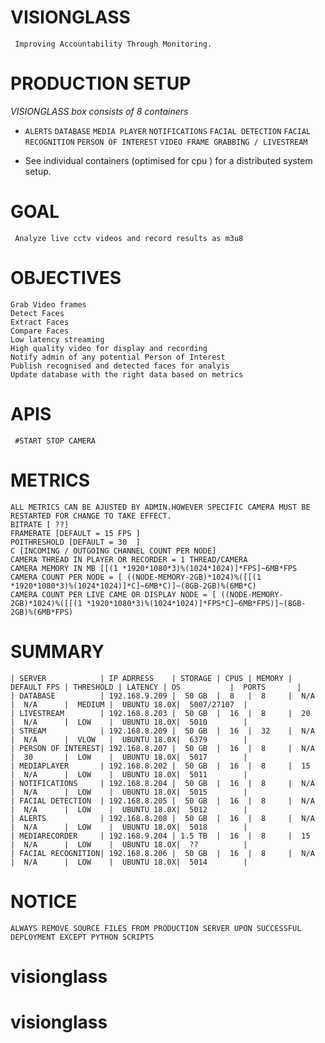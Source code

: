 # VISIONGLASS
```
 Improving Accountability Through Monitoring.
```
# PRODUCTION SETUP
*VISIONGLASS box consists of 8 containers*

   * `ALERTS`
    `DATABASE`
    `MEDIA PLAYER`
    `NOTIFICATIONS`
    `FACIAL DETECTION`
    `FACIAL RECOGNITION`
    `PERSON OF INTEREST`
    `VIDEO FRAME GRABBING / LIVESTREAM`
    
* See individual containers (optimised for cpu ) for a distributed system setup.
# GOAL
```
 Analyze live cctv videos and record results as m3u8 
```

# OBJECTIVES
```
Grab Video frames
Detect Faces
Extract Faces
Compare Faces
Low latency streaming
High quality video for display and recording
Notify admin of any potential Person of Interest
Publish recognised and detected faces for analyis
Update database with the right data based on metrics
```
# APIS
```
 #START STOP CAMERA
```
# METRICS
```
ALL METRICS CAN BE AJUSTED BY ADMIN.HOWEVER SPECIFIC CAMERA MUST BE RESTARTED FOR CHANGE TO TAKE EFFECT.
BITRATE [ ??]
FRAMERATE [DEFAULT = 15 FPS ]
POITHRESHOLD [DEFAULT = 30  ]
C [INCOMING / OUTGOING CHANNEL COUNT PER NODE]
CAMERA THREAD IN PLAYER OR RECORDER = 1 THREAD/CAMERA
CAMERA MEMORY IN MB [[(1 *1920*1080*3)%(1024*1024)]*FPS]~6MB*FPS
CAMERA COUNT PER NODE = [ ((NODE-MEMORY-2GB)*1024)%([[(1 *1920*1080*3)%(1024*1024)]*C]~6MB*C)]~(8GB-2GB)%(6MB*C)
CAMERA COUNT PER LIVE CAME OR DISPLAY NODE = [ ((NODE-MEMORY-2GB)*1024)%([[(1 *1920*1080*3)%(1024*1024)]*FPS*C]~6MB*FPS)]~(8GB-2GB)%(6MB*FPS)
```

# SUMMARY
```
| SERVER            | IP ADRRESS    | STORAGE | CPUS | MEMORY | DEFAULT FPS | THRESHOLD | LATENCY | OS           |  PORTS       |
| DATABASE          | 192.168.9.209 |  50 GB  |  8   |  8     |  N/A        |  N/A      |  MEDIUM |  UBUNTU 18.0X|  5007/27107  |
| LIVESTREAM        | 192.168.8.203 |  50 GB  |  16  |  8     |  20         |  N/A      |  LOW    |  UBUNTU 18.0X|  5010        | 
| STREAM            | 192.168.8.209 |  50 GB  |  16  |  32    |  N/A        |  N/A      |  VLOW   |  UBUNTU 18.0X|  6379        | 
| PERSON OF INTEREST| 192.168.8.207 |  50 GB  |  16  |  8     |  N/A        |  30       |  LOW    |  UBUNTU 18.0X|  5017        | 
| MEDIAPLAYER       | 192.168.8.202 |  50 GB  |  16  |  8     |  15         |  N/A      |  LOW    |  UBUNTU 18.0X|  5011        | 
| NOTIFICATIONS     | 192.168.8.204 |  50 GB  |  16  |  8     |  N/A        |  N/A      |  LOW    |  UBUNTU 18.0X|  5015        | 
| FACIAL DETECTION  | 192.168.8.205 |  50 GB  |  16  |  8     |  N/A        |  N/A      |  LOW    |  UBUNTU 18.0X|  5012        | 
| ALERTS            | 192.168.8.208 |  50 GB  |  16  |  8     |  N/A        |  N/A      |  LOW    |  UBUNTU 18.0X|  5018        | 
| MEDIARECORDER     | 192.168.9.204 | 1.5 TB  |  16  |  8     |  15         |  N/A      |  LOW    |  UBUNTU 18.0X|  ??          | 
| FACIAL RECOGNITION| 192.168.8.206 |  50 GB  |  16  |  8     |  N/A        |  N/A      |  LOW    |  UBUNTU 18.0X|  5014        | 
```

# NOTICE
```
ALWAYS REMOVE SOURCE FILES FROM PRODUCTION SERVER UPON SUCCESSFUL DEPLOYMENT EXCEPT PYTHON SCRIPTS
```
# visionglass
# visionglass
